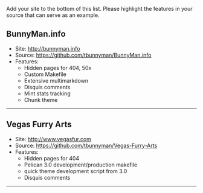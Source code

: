 Add your site to the bottom of this list. Please highlight the features in your source that can serve as an example.

## BunnyMan.info

- Site: http://bunnyman.info
- Source:  https://github.com/tbunnyman/BunnyMan.info
- Features:
    * Hidden pages for 404, 50x
    * Custom Makefile
    * Extensive multimarkdown
    * Disquis comments
    * Mint stats tracking
    * Chunk theme

***

## Vegas Furry Arts

- Site: http://www.vegasfur.com
- Source:  https://github.com/tbunnyman/Vegas-Furry-Arts
- Features:
    * Hidden pages for 404
    * Pelican 3.0 development/production makefile
    * quick theme development script from 3.0
    * Disquis comments

***
